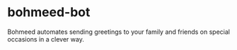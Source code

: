 # bohmeed-bot
Bohmeed automates sending greetings to your family and friends on special occasions in a clever way.
